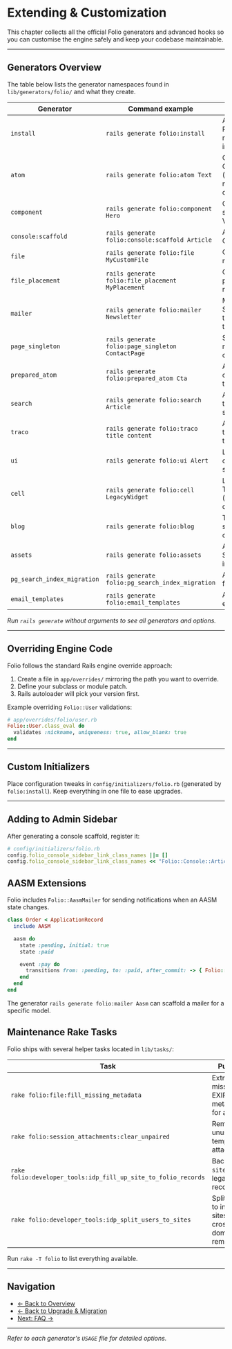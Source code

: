 # Extending & Customization

This chapter collects all the official Folio generators and advanced hooks so you can customise the engine safely and keep your codebase maintainable.

---

## Generators Overview

The table below lists the generator namespaces found in `lib/generators/folio/` and what they create.

| Generator | Command example | Purpose |
|-----------|-----------------|---------|
| `install` | `rails generate folio:install` | Adds Folio to a Rails project, migrations & initializer |
| `atom` | `rails generate folio:atom Text` | Creates a new CMS block (Atom) with model & component |
| `component` | `rails generate folio:component Hero` | Creates a standalone ViewComponent |
| `console:scaffold` | `rails generate folio:console:scaffold Article` | Admin console CRUD scaffold |
| `file` | `rails generate folio:file MyCustomFile` | Custom file type model |
| `file_placement` | `rails generate folio:file_placement MyPlacement` | Custom file placement model |
| `mailer` | `rails generate folio:mailer Newsletter` | Mailer with Slim/ERB templates & tests |
| `page_singleton` | `rails generate folio:page_singleton ContactPage` | Singleton page model & admin config |
| `prepared_atom` | `rails generate folio:prepared_atom Cta` | Atom pre-configured with test data |
| `search` | `rails generate folio:search Article` | Adds PG full-text search support |
| `traco` | `rails generate folio:traco title content` | Adds Traco translated fields to a model |
| `ui` | `rails generate folio:ui Alert` | Lightweight UI component scaffold |
| `cell` | `rails generate folio:cell LegacyWidget` | Legacy Trailblazer Cell (avoid for new code) |
| `blog` | `rails generate folio:blog` | Turnkey blog section (posts, categories) |
| `assets` | `rails generate folio:assets` | Adds default SASS, JS & images |
| `pg_search_index_migration` | `rails generate folio:pg_search_index_migration` | Adds indexes for pg_search |
| `email_templates` | `rails generate folio:email_templates` | Adds default email templates |

*Run `rails generate` without arguments to see all generators and options.*

---

## Overriding Engine Code

Folio follows the standard Rails engine override approach:

1. Create a file in `app/overrides/` mirroring the path you want to override.
2. Define your subclass or module patch.
3. Rails autoloader will pick your version first.

Example overriding `Folio::User` validations:
```ruby
# app/overrides/folio/user.rb
Folio::User.class_eval do
  validates :nickname, uniqueness: true, allow_blank: true
end
```

---

## Custom Initializers

Place configuration tweaks in `config/initializers/folio.rb` (generated by `folio:install`). Keep everything in one file to ease upgrades.

---

## Adding to Admin Sidebar

After generating a console scaffold, register it:
```ruby
# config/initializers/folio.rb
config.folio_console_sidebar_link_class_names ||= []
config.folio_console_sidebar_link_class_names << "Folio::Console::ArticlesController"
```

## AASM Extensions

Folio includes `Folio::AasmMailer` for sending notifications when an AASM state changes.
```ruby
class Order < ApplicationRecord
  include AASM

  aasm do
    state :pending, initial: true
    state :paid

    event :pay do
      transitions from: :pending, to: :paid, after_commit: -> { Folio::AasmMailer.order_paid(self).deliver_later }
    end
  end
end
```
The generator `rails generate folio:mailer Aasm` can scaffold a mailer for a specific model.

## Maintenance Rake Tasks

Folio ships with several helper tasks located in `lib/tasks/`:

| Task | Purpose |
|------|---------|
| `rake folio:file:fill_missing_metadata` | Extract missing EXIF/IPTC metadata for all files |
| `rake folio:session_attachments:clear_unpaired` | Remove unused temporary attachments |
| `rake folio:developer_tools:idp_fill_up_site_to_folio_records` | Back-fill `site_id` on legacy records |
| `rake folio:developer_tools:idp_split_users_to_sites` | Split users to individual sites after cross-domain auth removal |

Run `rake -T folio` to list everything available.


---

## Navigation

- [← Back to Overview](overview.md)
- [← Back to Upgrade & Migration](upgrade.md)
- [Next: FAQ →](faq.md)

---

*Refer to each generator's `USAGE` file for detailed options.*